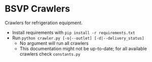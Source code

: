 # BSVP Crawlers

Crawlers for refrigeration equipment.

- Install requirements with `pip install -r requirements.txt`
- Run `python crawler.py [-o|--outlet] [-d|--delivery_status]`
  - No argument will run all crawlers
  - This documentation might not be up-to-date; for all available crawlers check `constants.py`
